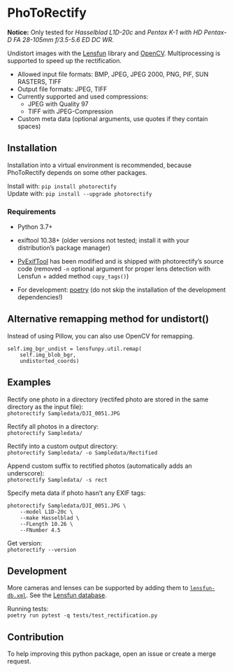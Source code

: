 # PhoToRectify

**Notice:** Only tested for *Hasselblad L1D-20c* and *Pentax K-1 with HD Pentax-D FA 28-105mm f/3.5-5.6 ED DC WR.*

Undistort images with the [Lensfun](https://lensfun.github.io/) library and [OpenCV](https://opencv.org/).
Multiprocessing is supported to speed up the rectification.

* Allowed input file formats: BMP, JPEG, JPEG 2000, PNG, PIF, SUN RASTERS, TIFF
* Output file formats: JPEG, TIFF
* Currently supported and used compressions:
  + JPEG with Quality 97
  + TIFF with JPEG-Compression
* Custom meta data (optional arguments, use quotes if they contain spaces)

## Installation

Installation into a virtual environment is recommended,
because PhoToRectify depends on some other packages.

Install with: `pip install photorectify`  
Update with: `pip install --upgrade photorectify`

### Requirements

* Python 3.7+
* exiftool 10.38+ (older versions not tested; install it with your distribution’s package manager)
* [PyExifTool](https://github.com/smarnach/pyexiftool) has been modified and is shipped with photorectify’s source code (removed `-n` optional argument for proper lens detection with Lensfun + added method `copy_tags()`)

* For development: [poetry](https://python-poetry.org/) (do not skip the installation of the development dependencies!)

## Alternative remapping method for undistort()

Instead of using Pillow, you can also use OpenCV for remapping.
```
self.img_bgr_undist = lensfunpy.util.remap(
    self.img_blob_bgr,
    undistorted_coords)
```

## Examples

Rectify one photo in a directory (rectifed photo are stored in the same directory as the input file):  
`photorectify Sampledata/DJI_0051.JPG`

Rectify all photos in a directory:  
`photorectify Sampledata/`

Rectify into a custom output directory:  
`photorectify Sampledata/ -o Sampledata/Rectified`

Append custom suffix to rectified photos (automatically adds an underscore):  
`photorectify Sampledata/ -s rect`

Specify meta data if photo hasn’t any EXIF tags:
```
photorectify Sampledata/DJI_0051.JPG \
    --model L1D-20c \
    --make Hasselblad \
    --FLength 10.26 \
    --FNumber 4.5
```

Get version:  
`photorectify --version`

## Development

More cameras and lenses can be supported by
adding them to [`lensfun-db.xml`](https://gitlab.com/archaeohelper/photorectify/-/blob/master/src/photorectify/lensfun-db.xml).
See the [Lensfun database](https://github.com/lensfun/lensfun/tree/master/data/db).

Running tests:  
`poetry run pytest -q tests/test_rectification.py`

## Contribution

To help improving this python package,
open an issue or create a merge request.
